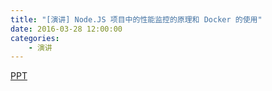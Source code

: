 ```yaml
---
title: "[演讲] Node.JS 项目中的性能监控的原理和 Docker 的使用"
date: 2016-03-28 12:00:00
categories:
    - 演讲
---
```


[PPT](https://github.com/longtian/node-party-10)
